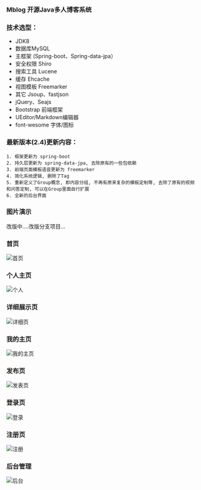 ﻿### Mblog 开源Java多人博客系统

### 技术选型：

* JDK8
* 数据库MySQL
* 主框架 (Spring-boot、Spring-data-jpa）
* 安全权限 Shiro
* 搜索工具 Lucene
* 缓存 Ehcache
* 视图模板 Freemarker
* 其它 Jsoup、fastjson
* jQuery、Seajs
* Bootstrap 前端框架
* UEditor/Markdown编辑器
* font-wesome 字体/图标

### 最新版本(2.4)更新内容：
    1. 框架更新为 spring-boot
    2. 持久层更新为 spring-data-jpa, 去除原有的一些包依赖
    3. 前端页面模板语音更新为 freemarker
    4. 简化系统逻辑, 删除了Tag
    5. 重新定义了Group概念, 即内容分组, 不再有原来复杂的模板定制等, 去除了原有的视频和问答定制, 可以在Group里面自行扩展
    6. 全新的后台界面
    
### 图片演示 
改版中....改版分支项目...

### 首页
![首页](https://gitee.com/uploads/images/2017/1107/163320_2f16dc89_330414.jpeg "2017-11-07_161720.jpg")
### 个人主页
![个人](https://gitee.com/uploads/images/2017/1107/163340_8bf9d8fe_330414.jpeg "2017-11-07_162031.jpg")
### 详细展示页
 ![详细页](https://gitee.com/uploads/images/2017/1107/163417_9f68ae68_330414.jpeg "2017-11-07_162004.jpg")
### 我的主页
![我的主页](https://gitee.com/uploads/images/2017/1107/163456_500b259b_330414.jpeg "2017-11-07_162300.jpg")
### 发布页
![发表页](https://gitee.com/uploads/images/2017/1107/163548_456235e1_330414.jpeg "2017-11-07_162407.jpg")
### 登录页
![登录](https://gitee.com/uploads/images/2017/1107/163624_3c46bdb5_330414.jpeg "2017-11-07_162144.jpg")
### 注册页
![注册](https://gitee.com/uploads/images/2017/1107/163640_cffe9008_330414.jpeg "2017-11-07_162439.jpg")
### 后台管理
![后台](https://gitee.com/uploads/images/2017/1107/163655_77222d5e_330414.jpeg "2017-11-07_162524.jpg")